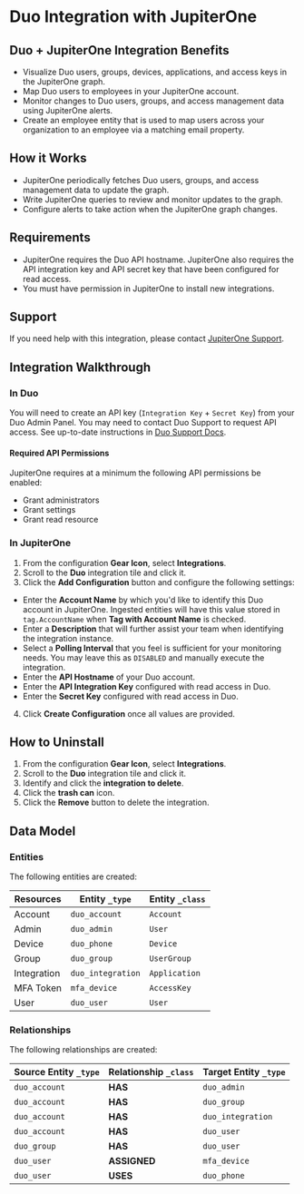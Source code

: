 # Duo Integration with JupiterOne

## Duo + JupiterOne Integration Benefits

- Visualize Duo users, groups, devices, applications, and access keys in the
  JupiterOne graph.
- Map Duo users to employees in your JupiterOne account.
- Monitor changes to Duo users, groups, and access management data using
  JupiterOne alerts.
- Create an employee entity that is used to map users across your organization
  to an employee via a matching email property.

## How it Works

- JupiterOne periodically fetches Duo users, groups, and access management data
  to update the graph.
- Write JupiterOne queries to review and monitor updates to the graph.
- Configure alerts to take action when the JupiterOne graph changes.

## Requirements

- JupiterOne requires the Duo API hostname. JupiterOne also requires the API
  integration key and API secret key that have been configured for read access.
- You must have permission in JupiterOne to install new integrations.

## Support

If you need help with this integration, please contact
[JupiterOne Support](https://community.askj1.com).

## Integration Walkthrough

### In Duo

You will need to create an API key (`Integration Key` + `Secret Key`) from your
Duo Admin Panel. You may need to contact Duo Support to request API access. See
up-to-date instructions in [Duo Support Docs][1].

#### Required API Permissions

JupiterOne requires at a minimum the following API permissions be enabled:

- Grant administrators
- Grant settings
- Grant read resource

### In JupiterOne

1. From the configuration **Gear Icon**, select **Integrations**.
2. Scroll to the **Duo** integration tile and click it.
3. Click the **Add Configuration** button and configure the following settings:

- Enter the **Account Name** by which you'd like to identify this Duo account in
  JupiterOne. Ingested entities will have this value stored in `tag.AccountName`
  when **Tag with Account Name** is checked.
- Enter a **Description** that will further assist your team when identifying
  the integration instance.
- Select a **Polling Interval** that you feel is sufficient for your monitoring
  needs. You may leave this as `DISABLED` and manually execute the integration.
- Enter the **API Hostname** of your Duo account.
- Enter the **API Integration Key** configured with read access in Duo.
- Enter the **Secret Key** configured with read access in Duo.

4. Click **Create Configuration** once all values are provided.

## How to Uninstall

1. From the configuration **Gear Icon**, select **Integrations**.
2. Scroll to the **Duo** integration tile and click it.
3. Identify and click the **integration to delete**.
4. Click the **trash can** icon.
5. Click the **Remove** button to delete the integration.

[1]: https://duo.com/docs/adminapi

<!-- {J1_DOCUMENTATION_MARKER_START} -->
<!--
********************************************************************************
NOTE: ALL OF THE FOLLOWING DOCUMENTATION IS GENERATED USING THE
"j1-integration document" COMMAND. DO NOT EDIT BY HAND! PLEASE SEE THE DEVELOPER
DOCUMENTATION FOR USAGE INFORMATION:

https://github.com/JupiterOne/sdk/blob/main/docs/integrations/development.md
********************************************************************************
-->

## Data Model

### Entities

The following entities are created:

| Resources   | Entity `_type`    | Entity `_class` |
| ----------- | ----------------- | --------------- |
| Account     | `duo_account`     | `Account`       |
| Admin       | `duo_admin`       | `User`          |
| Device      | `duo_phone`       | `Device`        |
| Group       | `duo_group`       | `UserGroup`     |
| Integration | `duo_integration` | `Application`   |
| MFA Token   | `mfa_device`      | `AccessKey`     |
| User        | `duo_user`        | `User`          |

### Relationships

The following relationships are created:

| Source Entity `_type` | Relationship `_class` | Target Entity `_type` |
| --------------------- | --------------------- | --------------------- |
| `duo_account`         | **HAS**               | `duo_admin`           |
| `duo_account`         | **HAS**               | `duo_group`           |
| `duo_account`         | **HAS**               | `duo_integration`     |
| `duo_account`         | **HAS**               | `duo_user`            |
| `duo_group`           | **HAS**               | `duo_user`            |
| `duo_user`            | **ASSIGNED**          | `mfa_device`          |
| `duo_user`            | **USES**              | `duo_phone`           |

<!--
********************************************************************************
END OF GENERATED DOCUMENTATION AFTER BELOW MARKER
********************************************************************************
-->
<!-- {J1_DOCUMENTATION_MARKER_END} -->
